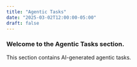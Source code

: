 ```yaml
---
title: "Agentic Tasks"
date: "2025-03-02T12:00:00-05:00"
draft: false
---
```


### Welcome to the Agentic Tasks section.
This section contains AI-generated agentic tasks.
